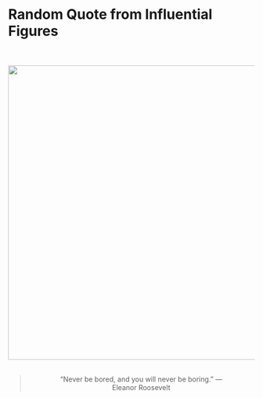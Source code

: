 # Random Quote from Influential Figures

<div align="center">
  <br>
  <br>
  <a href="https://en.wikipedia.org/wiki/Eleanor_Roosevelt" title="Eleanor Roosevelt - Wikipedia"><img src="https://upload.wikimedia.org/wikipedia/commons/thumb/2/22/Eleanor_Roosevelt_portrait_1933.jpg/640px-Eleanor_Roosevelt_portrait_1933.jpg" width="600px"></a>
  <br>
  <br>
  <blockquote>&ldquo;Never be bored, and you will never be boring.&rdquo; &mdash; <footer>Eleanor Roosevelt</footer></blockquote>
</div>
  